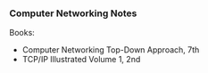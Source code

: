 ### Computer Networking Notes

Books:
* Computer Networking Top-Down Approach, 7th
* TCP/IP Illustrated Volume 1, 2nd